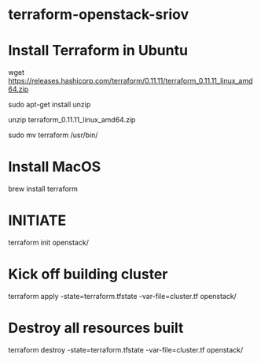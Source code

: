 # terraform-openstack-sriov

# Install Terraform in Ubuntu

  wget https://releases.hashicorp.com/terraform/0.11.11/terraform_0.11.11_linux_amd64.zip
  
  sudo apt-get install unzip
  
  unzip terraform_0.11.11_linux_amd64.zip 
  
  sudo mv terraform /usr/bin/

# Install MacOS
  brew install terraform



# INITIATE
  terraform init openstack/

# Kick off building cluster
  terraform apply -state=terraform.tfstate -var-file=cluster.tf openstack/

# Destroy all resources built
  terraform destroy -state=terraform.tfstate -var-file=cluster.tf openstack/

